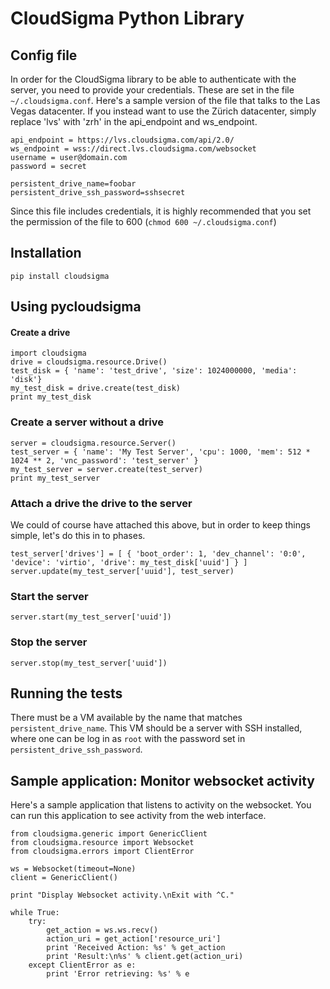 # CloudSigma Python Library

## Config file

In order for the CloudSigma library to be able to authenticate with the server, you need to provide your credentials. These are set in the file `~/.cloudsigma.conf`. Here's a sample version of the file that talks to the Las Vegas datacenter. If you instead want to use the Zürich datacenter, simply replace 'lvs' with 'zrh' in the api_endpoint and ws_endpoint.

    api_endpoint = https://lvs.cloudsigma.com/api/2.0/
    ws_endpoint = wss://direct.lvs.cloudsigma.com/websocket
    username = user@domain.com
    password = secret

    persistent_drive_name=foobar
    persistent_drive_ssh_password=sshsecret

Since this file includes credentials, it is highly recommended that you set the permission of the file to 600 (`chmod 600 ~/.cloudsigma.conf`)


## Installation

    pip install cloudsigma

## Using pycloudsigma

#### Create a drive

    import cloudsigma
    drive = cloudsigma.resource.Drive()
    test_disk = { 'name': 'test_drive', 'size': 1024000000, 'media': 'disk'}
    my_test_disk = drive.create(test_disk)
    print my_test_disk

### Create a server without a drive

    server = cloudsigma.resource.Server()
    test_server = { 'name': 'My Test Server', 'cpu': 1000, 'mem': 512 * 1024 ** 2, 'vnc_password': 'test_server' }
    my_test_server = server.create(test_server)
    print my_test_server


### Attach a drive the drive to the server

We could of course have attached this above, but in order to keep things simple, let's do this in to phases.

    test_server['drives'] = [ { 'boot_order': 1, 'dev_channel': '0:0', 'device': 'virtio', 'drive': my_test_disk['uuid'] } ]
    server.update(my_test_server['uuid'], test_server)

### Start the server

    server.start(my_test_server['uuid'])

### Stop the server

    server.stop(my_test_server['uuid'])

## Running the tests

There must be a VM available by the name that matches `persistent_drive_name`. This VM should be a server with SSH installed, where one can be log in as `root` with the password set in `persistent_drive_ssh_password`.

## Sample application: Monitor websocket activity

Here's a sample application that listens to activity on the websocket. You can run this application to see activity from the web interface.

    from cloudsigma.generic import GenericClient
    from cloudsigma.resource import Websocket
    from cloudsigma.errors import ClientError

    ws = Websocket(timeout=None)
    client = GenericClient()

    print "Display Websocket activity.\nExit with ^C."

    while True:
        try:
            get_action = ws.ws.recv()
            action_uri = get_action['resource_uri']
            print 'Received Action: %s' % get_action
            print 'Result:\n%s' % client.get(action_uri)
        except ClientError as e:
            print 'Error retrieving: %s' % e
